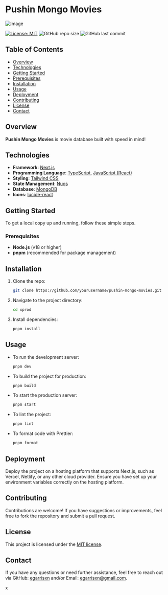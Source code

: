 # Pushin Mongo Movies

![image](https://github.com/user-attachments/assets/77300ff4-b7c4-4813-b74b-5c7ff40b40a5)

[![License: MIT](https://img.shields.io/badge/License-MIT-yellow.svg)](https://opensource.org/licenses/MIT)
![GitHub repo size](https://img.shields.io/github/repo-size/egarrisxn/pushin-mongo-movies)
![GitHub last commit](https://img.shields.io/github/last-commit/egarrisxn/pushin-mongo-movies)

## Table of Contents

- [Overview](#overview)
- [Technologies](#technologies)
- [Getting Started](#getting-started)
- [Prerequisites](#prerequisites)
- [Installation](#installation)
- [Usage](#usage)
- [Deployment](#deployment)
- [Contributing](#contributing)
- [License](#license)
- [Contact](#contact)

## Overview

**Pushin Mongo Movies** is movie database built with speed in mind!

## Technologies

- **Framework**: [Next.js](https://nextjs.org/)
- **Programming Language**: [TypeScript](https://www.typescriptlang.org/),
  [JavaScript (React)](https://reactjs.org/)
- **Styling**: [Tailwind CSS](https://tailwindcss.com/)
- **State Management**:
  [Nuqs](<[https://www.radix-ui.com/](https://nuqs.47ng.com/)>)
- **Database**: [MongoDB](<[https://supabase.com/](https://www.mongodb.com/)>)
- **Icons**: [lucide-react](https://lucide.dev/)

## Getting Started

To get a local copy up and running, follow these simple steps.

### Prerequisites

- **Node.js** (v18 or higher)
- **pnpm** (recommended for package management)

## Installation

1. Clone the repo:

   ```bash
   git clone https://github.com/yourusername/pushin-mongo-movies.git
   ```

2. Navigate to the project directory:

   ```bash
   cd xprod
   ```

3. Install dependencies:
   ```bash
   pnpm install
   ```

## Usage

- To run the development server:

  ```bash
  pnpm dev
  ```

- To build the project for production:

  ```bash
  pnpm build
  ```

- To start the production server:

  ```bash
  pnpm start
  ```

- To lint the project:

  ```bash
  pnpm lint
  ```

- To format code with Prettier:
  ```bash
  pnpm format
  ```

## **Deployment**

Deploy the project on a hosting platform that supports Next.js, such as Vercel,
Netlify, or any other cloud provider. Ensure you have set up your environment
variables correctly on the hosting platform.

## **Contributing**

Contributions are welcome! If you have suggestions or improvements, feel free to
fork the repository and submit a pull request.

## **License**

This project is licensed under the
[MIT license](https://opensource.org/licenses/MIT).

## **Contact**

If you have any questions or need further assistance, feel free to reach out via
GitHub: [egarrisxn](https://github.com/egarrisxn) and/or Email:
[egarrisxn@gmail.com](mailto:egarrisxn@gmail.com).

x
